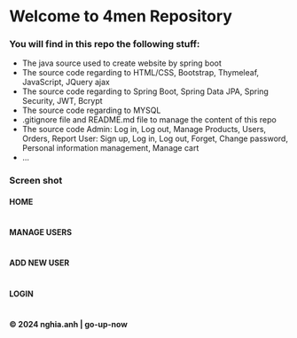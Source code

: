 # Welcome to 4men Repository

### You will find in this repo the following stuff:
* The java source used to create website by spring boot
* The source code regarding to HTML/CSS, Bootstrap, Thymeleaf, JavaScript, JQuery ajax
* The source code regarding to Spring Boot, Spring Data JPA, Spring Security, JWT, Bcrypt
* The source code regarding to MYSQL
* .gitignore file and README.md file to manage the content of this repo
* The source code Admin: Log in, Log out, Manage Products, Users, Orders, Report
						 User: Sign up, Log in, Log out, Forget, Change password, Personal information management, Manage cart
* ...

### Screen shot

#### HOME
![]()

#### MANAGE USERS
![]()

#### ADD NEW USER
![]()

#### LOGIN
![]()

#### © 2024 nghia.anh | go-up-now